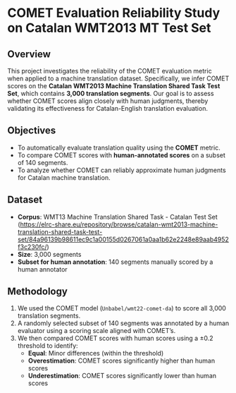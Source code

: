 # COMET Evaluation Reliability Study on Catalan WMT2013 MT Test Set

## Overview

This project investigates the reliability of the COMET evaluation metric when applied to a machine translation dataset. Specifically, we infer COMET scores on the **Catalan WMT2013 Machine Translation Shared Task Test Set**, which contains **3,000 translation segments**. Our goal is to assess whether COMET scores align closely with human judgments, thereby validating its effectiveness for Catalan-English translation evaluation.

## Objectives

- To automatically evaluate translation quality using the **COMET** metric.
- To compare COMET scores with **human-annotated scores** on a subset of 140 segments.
- To analyze whether COMET can reliably approximate human judgments for Catalan machine translation.

## Dataset

- **Corpus**: WMT13 Machine Translation Shared Task - Catalan Test Set (https://elrc-share.eu/repository/browse/catalan-wmt2013-machine-translation-shared-task-test-set/84a96139b98611ec9c1a00155d0267061a0aa1b62e2248e89aab4952f3c230fc/)
- **Size**: 3,000 segments
- **Subset for human annotation**: 140 segments manually scored by a human annotator

## Methodology

1. We used the COMET model (`Unbabel/wmt22-comet-da`) to score all 3,000 translation segments.
2. A randomly selected subset of 140 segments was annotated by a human evaluator using a scoring scale aligned with COMET’s.
3. We then compared COMET scores with human scores using a ±0.2 threshold to identify:
   - **Equal**: Minor differences (within the threshold)
   - **Overestimation**: COMET scores significantly higher than human scores
   - **Underestimation**: COMET scores significantly lower than human scores
